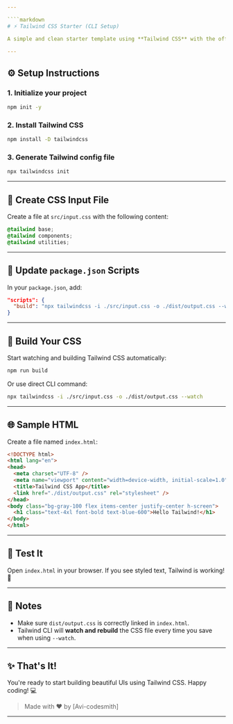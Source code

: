 ```yaml
---

````markdown
# ⚡ Tailwind CSS Starter (CLI Setup)

A simple and clean starter template using **Tailwind CSS** with the official CLI. Ideal for small projects, prototypes, or learning Tailwind fast.

---
```


## ⚙️ Setup Instructions

### 1. Initialize your project

```bash
npm init -y
````

### 2. Install Tailwind CSS

```bash
npm install -D tailwindcss
```

### 3. Generate Tailwind config file

```bash
npx tailwindcss init
```

---

## 🧾 Create CSS Input File

Create a file at `src/input.css` with the following content:

```css
@tailwind base;
@tailwind components;
@tailwind utilities;
```

---

## 📜 Update `package.json` Scripts

In your `package.json`, add:

```json
"scripts": {
  "build": "npx tailwindcss -i ./src/input.css -o ./dist/output.css --watch"
}
```

---

## 🚀 Build Your CSS

Start watching and building Tailwind CSS automatically:

```bash
npm run build
```

Or use direct CLI command:

```bash
npx tailwindcss -i ./src/input.css -o ./dist/output.css --watch
```

---

## 🌐 Sample HTML

Create a file named `index.html`:

```html
<!DOCTYPE html>
<html lang="en">
<head>
  <meta charset="UTF-8" />
  <meta name="viewport" content="width=device-width, initial-scale=1.0" />
  <title>Tailwind CSS App</title>
  <link href="./dist/output.css" rel="stylesheet" />
</head>
<body class="bg-gray-100 flex items-center justify-center h-screen">
  <h1 class="text-4xl font-bold text-blue-600">Hello Tailwind!</h1>
</body>
</html>
```

---

## 🧪 Test It

Open `index.html` in your browser. If you see styled text, Tailwind is working! 🎉

---

## 📌 Notes

* Make sure `dist/output.css` is correctly linked in `index.html`.
* Tailwind CLI will **watch and rebuild** the CSS file every time you save when using `--watch`.

---

## ✨ That's It!

You're ready to start building beautiful UIs using Tailwind CSS. Happy coding! 💻

> Made with ❤️ by \[Avi-codesmith]
---
